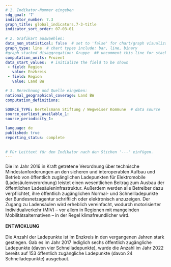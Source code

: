 ```yaml
---
# 1. Indikator-Nummer eingeben 
sdg_goal: '7'
indicator_number: 7.3
graph_title: global_indicators.7-3-title
indicator_sort_order: 07-03-01
 
# 2. Grafikart auswaehlen: 
data_non_statistical: false  # set to 'false' for chart/graph visualization 
graph_type: line  # chart types include: bar, line, binary 
#graph_stacked_disaggregation: Gruppe  ## uncomment this line for stacked bars. eplace 'Geschlecht' with the field of aggregation. 
computation_units: Prozent 
data_start_values:  # initialize the field to be shown  
 - field: Region 
   value: Enzkreis
 - field: Region 
   value: Land BW

# 3. Berechnung und Quelle eingeben: 
national_geographical_coverage: Land BW
computation_definitions: 

SOURCE_TYPE: Bertelsmann Stiftung / Wegweiser Kommune  # data source  
source_earliest_available_1: 
source_periodicity_1: 

language: de   
published: true 
reporting_status: complete
 
 
# Für Leittext für den Indikator nach den Stichen '---' einfügen. 
---
```

Die im Jahr 2016 in Kraft getretene Verordnung über technische Mindestanforderungen an den sicheren und interoperablen Aufbau und Betrieb von öffentlich zugänglichen Ladepunkten für Elektromobile (Ladesäulenverordnung) leistet einen wesentlichen Beitrag zum Ausbau der öffentlichen Ladesäuleninfrastruktur. Außerdem werden alle Betreiber dazu verpflichtet, ihre öffentlich zugänglichen Normal- und Schnellladepunkte der Bundesnetzagentur schriftlich oder elektronisch anzuzeigen. Der Zugang zu Ladensäulen wird erheblich vereinfacht, wodurch motorisierter Individualverkehr (MIV) – vor allem in Regionen mit mangelnden Mobilitätsalternativen – in der Regel klimafreundlicher wird. <br>
<br>
**ENTWICKLUNG** <br>
<br>
Die Anzahl der Ladepunkte ist im Enzkreis in den vergangenen Jahren stark gestiegen. Gab es im Jahr 2017 lediglich sechs öffentlich zugängliche Ladepunkte (davon vier Schnelladepunkte), wurde die Anzahl im Jahr 2022 bereits auf 153 öffentlich zugängliche Ladepunkte (davon 24 Schnelladepunkte) ausgebaut.
